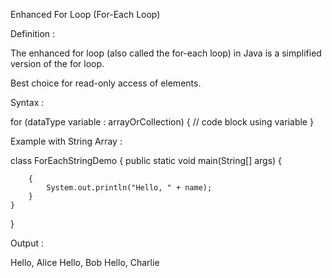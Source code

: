 
Enhanced For Loop (For-Each Loop)

Definition :

The enhanced for loop (also called the for-each loop) in Java is a simplified version of the for loop.

Best choice for read-only access of elements.

Syntax :

for (dataType variable : arrayOrCollection) 
{
    // code block using variable
}



Example with String Array :

class ForEachStringDemo 
{
    public static void main(String[] args) 
    {
   
        {
            System.out.println("Hello, " + name);
        }
    }
}


Output :

Hello, Alice
Hello, Bob
Hello, Charlie


